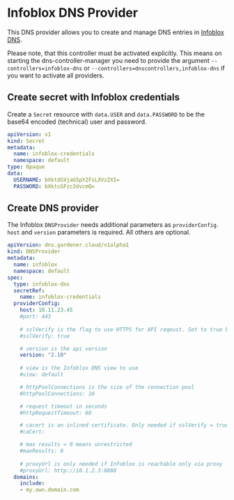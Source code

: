 # Infoblox DNS Provider

This DNS provider allows you to create and manage DNS entries in [Infoblox DNS](https://www.infoblox.com/products/dns/). 

Please note, that this controller must be activated explicitly.
This means on starting the dns-controller-manager you need to provide the argument `--controllers=infoblox-dns` or
`--controllers=dnscontrollers,infoblox-dns` if you want to activate all providers.

## Create secret with Infoblox credentials

Create a `Secret` resource with `data.USER` and `data.PASSWORD` to be the base64 encoded (technical) user and password.

```yaml
apiVersion: v1
kind: Secret
metadata:
  name: infoblox-credentials
  namespace: default
type: Opaque
data:
  USERNAME: bXktdGVjaG5pY2FsLXVzZXI=
  PASSWORD: bXktcGFzc3dvcmQ=
```

## Create DNS provider

The Infoblox `DNSProvider` needs additional parameters as `providerConfig`. `host` and `version` parameters is required.
All others are optional.

```yaml
apiVersion: dns.gardener.cloud/v1alpha1
kind: DNSProvider
metadata:
  name: infoblox
  namespace: default
spec:
  type: infoblox-dns
  secretRef:
    name: infoblox-credentials
  providerConfig:
    host: 10.11.23.45
    #port: 443
    
    # sslVerify is the flag to use HTTPS for API reqeust. Set to true by default.
    #sslVerify: true

    # version is the api version
    version: "2.10"
   
    # view is the Infoblox DNS view to use
    #view: default

    # httpPoolConnections is the size of the connection pool
    #httpPoolConnections: 10

    # request timeout in seconds
    #httpRequestTimeout: 60

    # cacert is an inlined certificate. Only needed if sslVerify = true and use of self-signed/internal certificate 
    #caCert:

    # max results = 0 means unrestricted
    #maxResults: 0
   
    # proxyUrl is only needed if Infoblox is reachable only via proxy
    #proxyUrl: http://10.1.2.3:8888
  domains:
    include:
    - my.own.domain.com
```
